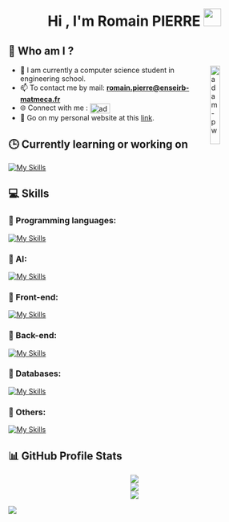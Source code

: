 <h1 align="center">Hi , I'm Romain PIERRE <img src="https://media.giphy.com/media/hvRJCLFzcasrR4ia7z/giphy.gif" width="35"></h1>

<p align="center">
  <h2>🌟 Who am I ?</h2>
</p>

<p>
  <img align="right" src="https://github.com/Adam-pw/Adam-pw/blob/main/animation_500_kxa883sd.gif" alt="adam-pw" width="20%" />
</p>

- 🌱 I am currently a computer science student in engineering school.
- 📫 To contact me by mail: **romain.pierre@enseirb-matmeca.fr**
- 🌐 Connect with me : <a href="https://www.linkedin.com/in/romainpierre7/" target="blank"><img align="center" src="https://raw.githubusercontent.com/rahuldkjain/github-profile-readme-generator/master/src/images/icons/Social/linked-in-alt.svg" alt="adam pithewan" height="20" width="40" /></a>
- 🚀 Go on my personal website at this [link](https://romainpierre7.github.io/Portfolio/).

<h2 align="left">🕒 Currently learning or working on</h2>

[![My Skills](https://skillicons.dev/icons?i=rust,unreal)](https://romainpierre7.github.io/Portfolio/)

<h2 align="left">💻 Skills</h2>

<h3 align="left">🔨 Programming languages:</h3>

[![My Skills](https://skillicons.dev/icons?i=py,c,cpp,cs,dotnet,java,kotlin,js,ts,bash)](https://romainpierre7.github.io/Portfolio/)

<h3 align="left">🧠 AI:</h3>

[![My Skills](https://romainpierre7.github.io/Portfolio//icons?i=pytorch,tensorflow,sklearn,opencv)](https://romainpierre7.github.io/Portfolio/)

<h3 align="left">🎨 Front-end:</h3>

[![My Skills](https://skillicons.dev/icons?i=html,css,react,astro,selenium)](https://romainpierre7.github.io/Portfolio/)

<h3 align="left">🚀 Back-end:</h3>

[![My Skills](https://skillicons.dev/icons?i=nodejs,express,php,postman)](https://romainpierre7.github.io/Portfolio/)

<h3 align="left">📁 Databases:</h3>

[![My Skills](https://skillicons.dev/icons?i=postgres,mysql,mongodb)](https://romainpierre7.github.io/Portfolio/)

<h3 align="left">🔎 Others:</h3>

[![My Skills](https://skillicons.dev/icons?i=git,linux,arch,ubuntu,windows,vscode,androidstudio,latex)](https://romainpierre7.github.io/Portfolio/)

<h2>📊 GitHub Profile Stats</h2>

<p align="center">

<img src="https://github-readme-stats.vercel.app/api?username=RomainPierre7&theme=dark&show_icons=true&hide_border=true&count_private=true">

<br />

<img src="https://github-readme-streak-stats.herokuapp.com/?user=RomainPierre7&theme=dark&hide_border=true">

<br />

<img src="https://github-readme-stats.vercel.app/api/top-langs/?username=RomainPierre7&theme=dark&show_icons=true&hide_border=true&layout=compact">

</p>

<img src="https://komarev.com/ghpvc/?username=RomainPierre7&label=Profile%20views&">

